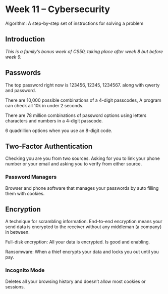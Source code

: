 # Week 11 – Cybersecurity 
Algorithm: A step-by-step set of instructions for solving a problem

## Introduction 
*This is a family’s bonus week of CS50, taking place after week 8 but before week 9.*

## Passwords 
The top password right now is 123456, 12345, 1234567. along with qwerty and password.

There are 10,000 possible combinations of a 4-digit passcodes, A program can check all 10k in under 2 seconds.

There are 78 million combinations of password options using letters characters and numbers in a 4-digit passcode.

6 quadrillion options when you use an 8-digit code. 

## Two-Factor Authentication
Checking you are you from two sources. Asking for you to link your phone number or your email and asking you to verify from either source. 

### Password Managers 
Browser and phone software that manages your passwords by auto filling them with cookies.  

## Encryption
A technique for scrambling information. End-to-end encryption means your send data is encrypted to the receiver without any middleman (a company) in between.

Full-disk encryption: All your data is encrypted. Is good and enabling.

Ransomware: When a thief encrypts your data and locks you out until you pay. 

### Incognito Mode
Deletes all your browsing history and doesn’t allow most cookies or sessions. 

